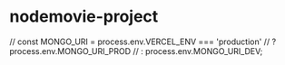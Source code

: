 # nodemovie-project


  // const MONGO_URI = process.env.VERCEL_ENV === 'production' 
  //   ? process.env.MONGO_URI_PROD
  //   : process.env.MONGO_URI_DEV;
